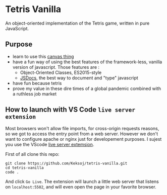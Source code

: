 # Tetris Vanilla

An object-oriented implementation of the Tetris game, written in pure JavaScript.

## Purpose

-   learn to use this [canvas thing](https://developer.mozilla.org/en-US/docs/Web/API/Canvas_API)
-   have a fun way of using the best features of the framework-less, vanilla version of javascript. Those features are :
    -   Object-Oriented Classes, ES2015-style
    -   [JSDocs](https://github.com/jsdoc/jsdoc), the best way to document and "type" javascript
-   have fun because tetris
-   prove my value in these dire times of a global pandemic combined with a ruthless job market

## How to launch with VS Code `live server extension`

Most browsers won't allow file imports, for cross-origin requests reasons, so we got to access the entry point from a web server. However we don't want to configure apache or nginx just for developement purposes. I sujest you use the VScode [live server extemsion](https://marketplace.visualstudio.com/items?itemName=ritwickdey.LiveServer).

First of all clone this repo:

```
git clone https://github.com/Keksoj/tetris-vanilla.git
cd tetris-vanilla
code .
```

And click `Go Live`. The extension will launch a little web server that listens on `localhost:5502`, and will even open the page in your favorite browser.